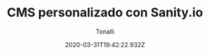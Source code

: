 ---
title: 'CMS personalizado con Sanity.io'
date: 2020-03-31T19:42:22.932Z
description: 'Despúes de crear los propios schemas para un CMS con Sanity.io, le cambie los estilos para personalizarlo a mi gusto.'
author: 'Tonalli'
twitterUser: 'TuentyFaiv'
banner: ./cover.png
color: '#533030'
url: ''
withoutUrl: La url del proyecto no esta disponible ya que es un proyecto semi privado 😅
---